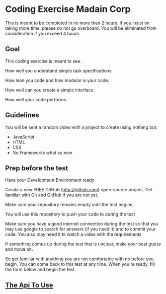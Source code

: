 # Coding Exercise Madain Corp 

This is meant to be completed in no more than 2 hours. If you insist on taking more time, please do not go overboard. You will be eliminated from consideration if you exceed 4 hours.

## Goal

This coding exercise is meant to see :

 

How well you understand simple task specifications 

How lean you code and how modular is your code.

How well can you create a simple interface.

How well your code performs.

 

## Guidelines

You will be sent a random video with a project to create using nothing but:

- JavaScript
- HTML
- CSS
- No Frameworks what so ever

 

## Prep before the test

Have your Development Environment ready

Create a new FREE GitHub (http://github.com) open-source project. Get familiar with Git and GitHub if you are not yet.

Make sure your repository remains empty until the test begins

You will use this repository to push your code to during the test

Make sure you have a good internet connection during the test so that you may use google to search for answers (if you need it) and to commit your code. You also may need it to watch a video with the requirements

If something comes up during the test that is unclear, make your best guess and move on.​

 

 

So get familiar with anything you are not comfortable with no before you begin. You can come back to this test at any time. When you're ready, fill the form below and begin the test. 


## [The Api To Use](http://www.filltext.com/?rows=10&fname={firstName}&lname={lastName}&category=[%22category1%22,%22category2%22,%22category3%22]&pretty=true)
 